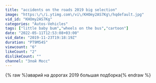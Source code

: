 ```yaml
---
title: "accidents on the roads 2019 big selection"
image: "https:\/\/i.ytimg.com\/vi\/KHOmy2AS7Kg\/hqdefault.jpg"
vid_id: "KHOmy2AS7Kg"
categories: "Autos-Vehicles"
tags: ["little baby bum","wheels on the bus","cartoon"]
date: "2022-05-11T12:53:08+03:00"
vid_date: "2019-11-23T19:18:19Z"
duration: "PT9M54S"
viewcount: "6"
likeCount: "2"
dislikeCount: ""
channel: "Злой Мосс"
---
```

{% raw %}аварий на дорогах 2019 большая подборка{% endraw %}
